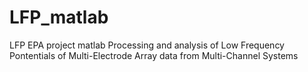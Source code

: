 # LFP_matlab
LFP EPA project matlab
Processing and analysis of Low Frequency Pontentials of Multi-Electrode Array data from Multi-Channel Systems

